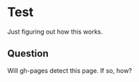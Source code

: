 # Test

Just figuring out how this works.

## Question

Will gh-pages detect this page. If so, how?
